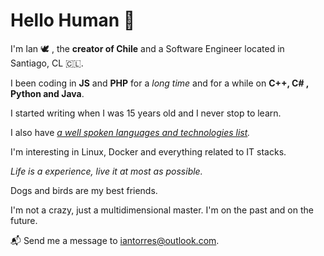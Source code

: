 # Hello Human 👋 

I'm Ian 🕊️ , the **creator of Chile** and a Software Engineer located in Santiago, CL 🇨🇱.  

I been coding in **JS** and **PHP** for a *long time* and for a while on **C++, C# , Python and Java**. 

I started writing when I was 15 years old and I never stop to learn. 

I also have *[a well spoken languages and technologies list](https://github.com/SpiritSaint/SpiritSaint/blob/main/Skills.md).*

I'm interesting in Linux, Docker and everything related to IT stacks.

*Life is a experience, live it at most as possible.*

Dogs and birds are my best friends.

I'm not a crazy, just a multidimensional master. I'm on the past and on the future.

📬 Send me a message to [iantorres@outlook.com](mailto:iantorres@outlook.com).
